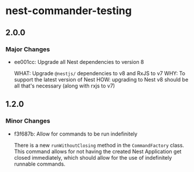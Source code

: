 # nest-commander-testing

## 2.0.0

### Major Changes

- ee001cc: Upgrade all Nest dependencies to version 8

  WHAT: Upgrade `@nestjs/` dependencies to v8 and RxJS to v7 WHY: To support the latest version of Nest HOW: upgrading to Nest v8 should be all that's necessary (along with rxjs to v7)

## 1.2.0

### Minor Changes

- f3f687b: Allow for commands to be run indefinitely

  There is a new `runWithoutClosing` method in the `CommandFactory` class. This command allows for not having the created Nest Application get closed immediately, which should allow for the use of indefinitely runnable commands.
